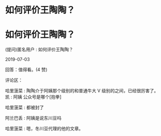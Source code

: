 # 如何评价王陶陶？

# 如何评价王陶陶？

(提问)匿名用户 : 如何评价王陶陶？

2019-07-03

回答：值得看。(4 赞)

评论区：

哈里菠菜 : 陶陶介于阿姨那个级别的和普通牛大 V 级别的之间，已经很厉害了。 凯 : 阿姨 公众号是哪个[抱拳]

哈里菠菜 : 都被封了

阿兰巴丢 : 阿姨是说东川豆吗

哈里菠菜 : 嗯，冬川豆代理的他的文章。